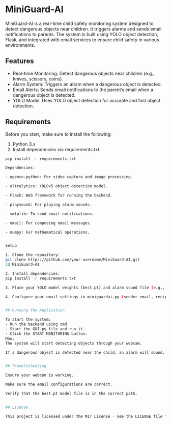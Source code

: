 # MiniGuard-AI

MiniGuard-AI is a real-time child safety monitoring system designed to detect dangerous objects near children. It triggers alarms and sends email notifications to parents. The system is built using YOLO object detection, Flask, and integrated with email services to ensure child safety in various environments.

## Features

- Real-time Monitoring: Detect dangerous objects near children (e.g., knives, scissors, coins).
- Alarm System: Triggers an alarm when a dangerous object is detected.
- Email Alerts: Sends email notifications to the parent’s email when a dangerous object is detected.
- YOLO Model: Uses YOLO object detection for accurate and fast object detection.

## Requirements

Before you start, make sure to install the following:

1. Python 3.x
2. Install dependencies via requirements.txt.

```bash
pip install -r requirements.txt

Dependencies:

- opencv-python: For video capture and image processing.

- ultralytics: YOLOv5 object detection model.

- Flask: Web framework for running the backend.

- playsound: For playing alarm sounds.

- smtplib: To send email notifications.

- email: For composing email messages.

- numpy: For mathematical operations.


Setup

1. Clone the repository:
git clone https://github.com/your-username/MiniGuard-AI.git
cd MiniGuard-AI

2. Install dependencies:
pip install -r requirements.txt

3. Place your YOLO model weights (best.pt) and alarm sound file (e.g., alarm.mp3) in the project directory.

4. Configure your email settings in miniguardai.py (sender email, recipient email, app password).


## Running the Application

To start the system:
- Run the backend using cmd.
- Start the GUI.py file and run it.
- Click the START MONITORING button. 
Now,
The system will start detecting objects through your webcam.

If a dangerous object is detected near the child, an alarm will sound, and an email notification will be sent.


## Troubleshooting

Ensure your webcam is working.

Make sure the email configurations are correct.

Verify that the best.pt model file is in the correct path.


## License

This project is licensed under the MIT License - see the LICENSE file for details.
